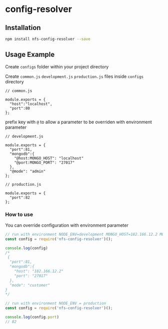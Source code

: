 # config-resolver


## Installation
```sh
npm install nfs-config-resolver --save
```

## Usage Example

Create `configs` folder within your project directory

Create `common.js` `development.js` `production.js` files inside `configs` directory

```javscript
// common.js

module.exports = {
  "host":"localhost",
  "port":80
};

```

prefix key with `@` to allow a parameter to be overriden with environment parameter
```javscript
// development.js

module.exports = {
  "port":81,
  "mongodb":{
    "@host:MONGO_HOST": "localhost"
    "@port:MONGO_PORT": "27017"
  },
  "@mode": "admin"
};

```

```javscript
// production.js

module.exports = {
  "port":82
};

```

### How to use ###
You can override configuration with environment parameter

```javascript
// run with environment NODE_ENV=development MONGO_HOST=182.166.12.2 MODE=customer
const config = require('nfs-config-resolver')();

console.log(config)
/*
 {
  "port":81,
  "mongodb":{
    "host": "182.166.12.2"
    "port": "27017"
  },
  "mode": "customer"
}
*/
```

```javascript
// run with environment NODE_ENV = production
const config = require('nfs-config-resolver')();

console.log(config.port)
// 82
```
